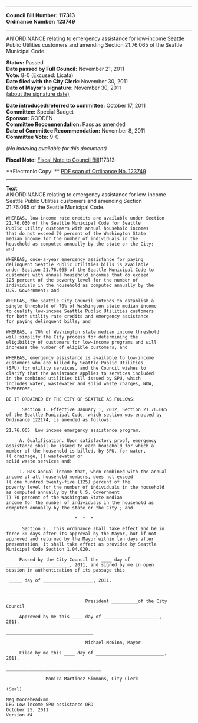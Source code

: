 * * * * *  
  
**Council Bill Number: [](#h0)[](#h2)117313**   
**Ordinance Number: 123749**  
  
* * * * *  
  
AN ORDINANCE relating to emergency assistance for low-income Seattle Public Utilities customers and amending Section 21.76.065 of the Seattle Municipal Code.  
  
**Status:** Passed   
**Date passed by Full Council:** November 21, 2011   
**Vote:** 8-0 (Excused: Licata)   
**Date filed with the City Clerk:** November 30, 2011   
**Date of Mayor's signature:** November 30, 2011   
[(about the signature date)](/~public/approvaldate.htm)   
  
  
**Date introduced/referred to committee:** October 17, 2011   
**Committee:** Special Budget   
**Sponsor:** GODDEN   
**Committee Recommendation:** Pass as amended   
**Date of Committee Recommendation:** November 8, 2011   
**Committee Vote:** 9-0   
  
*(No indexing available for this document)*  
  
**Fiscal Note:** [Fiscal Note to Council Bill](http://clerk.seattle.gov/~public/fnote/117313.htm)[](#h1)[](#h3)117313  
  
**Electronic Copy: ** [PDF scan of Ordinance No. 123749](/~archives/Ordinances/Ord_123749.pdf)  
  
* * * * *  
  
**Text**  
    AN ORDINANCE relating to emergency assistance for low-income  
    Seattle Public Utilities customers and amending Section  
    21.76.065 of the Seattle Municipal Code.  
  
    WHEREAS, low-income rate credits are available under Section  
    21.76.030 of the Seattle Municipal Code for Seattle  
    Public Utility customers with annual household incomes  
    that do not exceed 70 percent of the Washington State  
    median income for the number of individuals in the  
    household as computed annually by the state or the City;  
    and  
  
    WHEREAS, once-a-year emergency assistance for paying  
    delinquent Seattle Public Utilities bills is available  
    under Section 21.76.065 of the Seattle Municipal Code to  
    customers with annual household incomes that do exceed  
    125 percent of the poverty level for the number of  
    individuals in the household as computed annually by the  
    U.S. Government; and  
  
    WHEREAS, the Seattle City Council intends to establish a  
    single threshold of 70% of Washington state median income  
    to qualify low-income Seattle Public Utilities customers  
    for both utility rate credits and emergency assistance  
    for paying delinquent bills; and  
  
    WHEREAS, a 70% of Washington state median income threshold  
    will simplify the City process for determining the  
    eligibility of customers for low-income programs and will  
    increase the number of eligible customers; and  
  
    WHEREAS, emergency assistance is available to low-income  
    customers who are billed by Seattle Public Utilities  
    (SPU) for utility services, and the Council wishes to  
    clarify that the assistance applies to services included  
    in the combined utilities bill issued by SPU, which  
    includes water, wastewater and solid waste charges, NOW,  
    THEREFORE,  
  
    BE IT ORDAINED BY THE CITY OF SEATTLE AS FOLLOWS:  
  
          Section 1. Effective January 1, 2012, Section 21.76.065  
    of the Seattle Municipal Code, which section was enacted by  
    Ordinance 122174, is amended as follows:  
  
    21.76.065  Low income emergency assistance program.  
  
         A. Qualification. Upon satisfactory proof, emergency  
    assistance shall be issued to each household for which a  
    member of the household is billed, by SPU, for water,  
    (( drainage, )) wastewater or  
    solid waste services and:  
  
         1. Has annual income that, when combined with the annual  
    income of all household members, does not exceed  
    (( one hundred twenty-five (125) percent of the  
    poverty level for the number of individuals in the household  
    as computed annually by the U.S. Government  
    )) 70 percent of the Washington State median  
    income for the number of individuals in the household as  
    computed annually by the state or the City ; and  
  
                              *  *  *  
  
          Section 2.  This ordinance shall take effect and be in  
    force 30 days after its approval by the Mayor, but if not  
    approved and returned by the Mayor within ten days after  
    presentation, it shall take effect as provided by Seattle  
    Municipal Code Section 1.04.020.  
  
         Passed by the City Council the ____ day of  
    ________________________, 2011, and signed by me in open  
    session in authentication of its passage this  
  
     _____ day of ___________________, 2011.  
  
    _________________________________  
  
                                  President __________of the City  
    Council  
  
         Approved by me this ____ day of _____________________,  
    2011.  
  
    _________________________________  
  
                                  Michael McGinn, Mayor  
  
         Filed by me this ____ day of __________________________,  
    2011.  
  
    ____________________________________  
  
                   Monica Martinez Simmons, City Clerk  
  
    (Seal)  
  
    Meg Moorehead/mm  
    LEG Low income SPU assistance ORD  
    October 25, 2011  
    Version #4  
